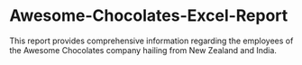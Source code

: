 # Awesome-Chocolates-Excel-Report
This report provides comprehensive information regarding the employees of the Awesome Chocolates company hailing from New Zealand and India.
